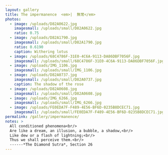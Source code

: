 ```yaml
---
layout: gallery
title: The impermanence  <em>|  無常</em>
photos:
  - image: /uploads/D82A0622.jpg
    imagesmall: /uploads/small/D82A0622.jpg
    ratio: 0.75
  - image: /uploads/D82A1790.jpg
    imagesmall: /uploads/small/D82A1790.jpg
    ratio: 0.6190
    caption: Withering lotus
  - image: /uploads/68C4786F-31E0-4C6A-9113-DA86DBF7056F.jpg
    imagesmall: /uploads/small/68C4786F-31E0-4C6A-9113-DA86DBF7056F.jpg
  - image: /uploads/IMG_1106.jpg
    imagesmall: /uploads/small/IMG_1106.jpg
  - image: /uploads/D82A0737.jpg
    imagesmall: /uploads/small/D82A0737.jpg
    caption: The shadow of the rose
  - image: /uploads/D82A0608.jpg
    imagesmall: /uploads/small/D82A0608.jpg
  - image: /uploads/IMG_6266.jpg
    imagesmall: /uploads/small/IMG_6266.jpg 
  - image: /uploads/FE0EDA7F-F489-4E56-BF6D-0235B8DCEC71.jpg
    imagesmall: /uploads/small/FE0EDA7F-F489-4E56-BF6D-0235B8DCEC71.jpg 
permalink: /gallery/impermanence/
notes: >
  All conditioned phenomena<br/>
  Are like a dream, an illusion, a bubble, a shadow,<br/>
  Like dew or a flash of lightning;<br/>
  Thus we shall perceive them.<br/>
  ------*The Diamond Sutra*, Section 26
---
```

